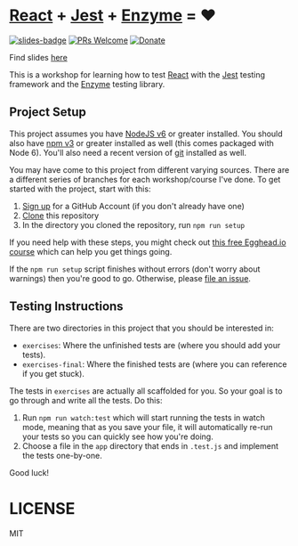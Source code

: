 # [React][React] + [Jest][Jest] + [Enzyme][Enzyme] = :heart:

[![slides-badge][slides-badge]][slides]
[![PRs Welcome][prs-badge]][prs]
[![Donate][donate-badge]][donate]

Find slides [here](http://kcd.im/testing-react)

This is a workshop for learning how to test [React][React] with the [Jest][Jest] testing framework and the
[Enzyme][Enzyme] testing library.

## Project Setup

This project assumes you have [NodeJS v6](http://nodejs.org/) or greater installed. You should
also have [npm v3](https://www.npmjs.com/) or greater installed as well (this comes packaged
with Node 6). You'll also need a recent version of [git](https://git-scm.com/) installed
as well.

You may have come to this project from different varying sources. There are a
different series of branches for each workshop/course I've done. To get started with
the project, start with this:

1. [Sign up](https://github.com/join) for a GitHub Account (if you don't already have one)
2. [Clone](https://help.github.com/articles/cloning-a-repository/) this repository
3. In the directory you cloned the repository, run `npm run setup`

If you need help with these steps, you might check out
[this free Egghead.io course](http://kcd.im/pull-request) which can help you get things going.

If the `npm run setup` script finishes without errors (don't worry about warnings) then you're
good to go. Otherwise, please [file an issue](https://help.github.com/articles/creating-an-issue/).

## Testing Instructions

There are two directories in this project that you should be interested in:

- `exercises`: Where the unfinished tests are (where you should add your tests).
- `exercises-final`: Where the finished tests are (where you can reference if you get stuck).

The tests in `exercises` are actually all scaffolded for you. So your goal is to go through and write all the tests. Do this:

1. Run `npm run watch:test` which will start running the tests in watch mode, meaning that as you save your file, it
will automatically re-run your tests so you can quickly see how you're doing.
2. Choose a file in the `app` directory that ends in `.test.js` and implement the tests one-by-one.

Good luck!

# LICENSE

MIT

[React]: https://facebook.github.io/react/
[Jest]: http://facebook.github.io/jest/
[Enzyme]: http://airbnb.io/enzyme/
[slides]: http://kcd.im/react-jest
[slides-badge]: https://cdn.rawgit.com/kentcdodds/custom-badges/2/badges/slides.svg
[donate]: http://kcd.im/donate
[prs-badge]: https://img.shields.io/badge/PRs-welcome-brightgreen.svg?style=flat-square
[prs]: http://makeapullrequest.com
[donate-badge]: https://img.shields.io/badge/$-support-green.svg?style=flat-square

